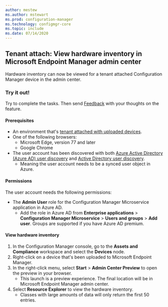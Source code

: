 ```yaml
---
author: mestew
ms.author: mstewart
ms.prod: configuration-manager
ms.technology: configmgr-core
ms.topic: include
ms.date: 07/14/2020
---
```



## <a name="bkmk_mem"></a> Tenant attach: View hardware inventory in Microsoft Endpoint Manager admin center
<!--6479284-->

Hardware inventory can now be viewed for a tenant attached Configuration Manager device in the admin center. 

### Try it out!

Try to complete the tasks. Then send [Feedback](../../technical-preview-2003.md#bkmk_feedback) with your thoughts on the feature.

#### Prerequisites

- An environment that's [tenant attached with uploaded devices](../../../../../tenant-attach/device-sync-actions.md).
- One of the following browsers:
  - Microsoft Edge, version 77 and later
  - Google Chrome
- The user account has been discovered with both [Azure Active Directory (Azure AD) user discovery](../../../../servers/deploy/configure/about-discovery-methods.md#azureaddisc) and [Active Directory user discovery](../../../../servers/deploy/configure/about-discovery-methods.md#bkmk_aboutUser).
  - Meaning the user account needs to be a synced user object in Azure.

#### Permissions

The user account needs the following permissions:

- The **Admin User** role for the Configuration Manager Microservice application in Azure AD.
  - Add the role in Azure AD from **Enterprise applications** > **Configuration Manager Microservice** > **Users and groups** > **Add user**. Groups are supported if you have Azure AD premium.

#### View hardware inventory 

1. In the Configuration Manager console, go to the **Assets and Compliance** workspace and select the **Devices** node.
1. Right-click on a device that's been uploaded to Microsoft Endpoint Manager.
1. In the right-click menu, select **Start** > **Admin Center Preview** to open the preview in your browser.
   - This launch is a preview experience. The final location will be in Microsoft Endpoint Manager admin center.
1. Select **Resource Explorer** to view the hardware inventory.
   - Classes with large amounts of data will only return the first 50 entries.
